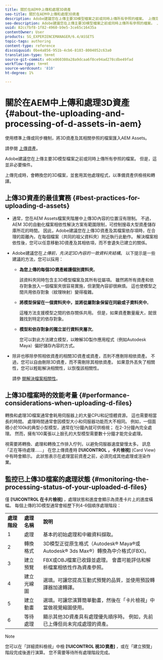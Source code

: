 ```yaml
---
title: 關於在AEM中上傳和處理3D資產
seo-title: 關於在AEM中上傳和處理3D資產
description: Adobe建議您在上傳主要3D模型檔案之前或同時上傳所有參照的檔案。 上傳完成時，會轉換您的3D檔案，並套用其他處理程式，以準備資產供檢視和轉譯。
seo-description: Adobe建議您在上傳主要3D模型檔案之前或同時上傳所有參照的檔案。 上傳完成時，會轉換您的3D檔案，並套用其他處理程式，以準備資產供檢視和轉譯。
uuid: 82ccfbf8-1f82-4960-b9e5-3ce65c16435a
contentOwner: User
products: SG_EXPERIENCEMANAGER/6.4/ASSETS
topic-tags: authoring
content-type: reference
discoiquuid: 0be4a856-951b-4cb6-8103-8004052c63a0
translation-type: tm+mt
source-git-commit: e0ce860380a28a9dcaa6f8ce94ad278cdbe49fad
workflow-type: tm+mt
source-wordcount: '810'
ht-degree: 1%

---
```



# 關於在AEM中上傳和處理3D資產{#about-the-uploading-and-processing-of-d-assets-in-aem}

使用標準上傳或同步機制，將3D資產及其相關參照的檔案匯入AEM Assets。

請參閱 [上傳資產](/help/assets/managing-assets-touch-ui.md#uploading-assets)。

Adobe建議您在上傳主要3D模型檔案之前或同時上傳所有參照的檔案。 但是，這並非必要條件。

上傳完成時，會轉換您的3D檔案，並套用其他處理程式，以準備資產供檢視和轉譯。

## 上傳3D資產的最佳實務 {#best-practices-for-uploading-d-assets}

* 通常，您在AEM Assets檔案夾階層中上傳3D內容的位置沒有限制。 不過，AEM 3D的自動化檔案相依性解決方案有範圍限制，可控制搜尋大型資產儲存庫所花的時間。 因此，Adobe建議您在上傳3D資產及其檔案依存項時，在合理的距離內，在每個檔案（共同的祖父資料夾）附近執行此動作。 解決檔案相依性後，您可以任意移動3D資產及其相依項，而不會遺失已建立的關係。
* Adobe建議您在*上傳前，先決定3D內容的一致資料夾結構*。 以下提示是一些建議的方法，您可以採用：

   * **為您上傳的每個3D資產維護個別資料夾**。

      該資料夾同時包含主3D模型檔案及其所有從屬項。 雖然將所有資產和依存對象放入一個檔案夾很容易實施，但瀏覽內容卻很麻煩。 這也使模型之間共用依存對象（紋理映射）變得複雜。

   * **將模型保留在一個資料夾中，並將從屬對象保留在同級或子資料夾中**。

      這種方法支援模型之間的依存關係共用。 但是，如果資產數量龐大，就很難找到特定的依存對象。

   * **模型和依存對象的獨立並行資料夾層次**。

      您可以對此方法建立模型，以瞭解3D製作應用程式（例如Autodesk Maya）偏好儲存內容的方式。

* 除非也移除參照相依資產的相關3D資產或資產，否則不應刪除相依資產。 不過，您可以自由刪除3D資產，而不需刪除其相依資產。 如果意外丟失了相關性，您可以輕鬆解決相關性，以恢復該相關性。

   請參 [閱解決檔案相關性](/help/assets/resolve-file-dependencies.md)。

## 上傳3D檔案時的效能考量 {#performance-considerations-when-uploading-d-files}

轉換和處理3D檔案通常會耗用伺服器上的大量CPU和記憶體資源。 這也需要相當長的時間。 處理時間通常會因模型大小和伺服器功能而大不相同。 例如，一個面積小於100k的典型小型模型，通常在1分鐘內就可供檢視； 在2-3分鐘內完全處理。 然而，擁有100萬張以上臉孔的大型模型需要數十分鐘才能完全處理。

視需要將轉換、處理和轉換工作排入佇列，以避免伺服器速度變慢太多。 訊息「正在等待處理……」 在您上傳資產時 **[!UICONTROL ，卡片檢視]** (Card View)中有時會顯示。 此狀態表示在處理當前資產之前，必須完成其他處理或渲染作業。

## 監控已上傳3D檔案的處理狀態 {#monitoring-the-processing-status-of-your-uploaded-d-files}

僅 **[!UICONTROL 在卡片檢視]** ，處理狀態和進度會顯示為資產卡片上的進度橫幅。 每個上傳的3D模型通常會經歷下列4-6個順序處理階段：

<table> 
 <tbody> 
  <tr> 
   <td><strong>處理階段</strong><br /> </td> 
   <td><strong>處理名稱</strong></td> 
   <td><strong>說明</strong></td> 
  </tr> 
  <tr> 
   <td>1</td> 
   <td>處理</td> 
   <td>基本的初始處理和中繼資料擷取。</td> 
  </tr> 
  <tr> 
   <td>2</td> 
   <td>轉換格式</td> 
   <td>3D模型正從原生格式（Autodesk® Maya®或Autodesk® 3ds Max®）轉換為中介格式(FBX)。</td> 
  </tr> 
  <tr> 
   <td>3</td> 
   <td>建立預覽</td> 
   <td>FBX或OBJ檔案已收錄並處理。 會盡可能評估和解析檔案相依性作為資產參照。</td> 
  </tr> 
  <tr> 
   <td>4</td> 
   <td>建立光線圖</td> 
   <td>選填。可讓您提高互動式預覽的品質，並使用預設轉譯器加速轉譯。</td> 
  </tr> 
  <tr> 
   <td>5</td> 
   <td>建立動畫</td> 
   <td>選填。可讓您演算簡單動畫，然後在「卡片檢視」中當做視覺縮圖使用。</td> 
  </tr> 
  <tr> 
   <td>6</td> 
   <td>等待處理</td> 
   <td>顯示其他3D資產具有處理優先順序時。 例如，先前已上傳但尚未完成處理的資產。</td> 
  </tr> 
 </tbody> 
</table>

>[!NOTE]
>
>您可以在「詳細資料檢視」中檢 **[!UICONTROL 視3D資產]** ，或在「建立預覽」階段完成後進行演算。 您不需要等待所有處理階段完成。

